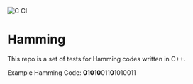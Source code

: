 ![C CI](https://github.com/ACMCMC/hamming/workflows/Test%20CPP/badge.svg)

# Hamming

This repo is a set of tests for Hamming codes written in C++.

Example Hamming Code: **010**1**0**011**0**1010011
